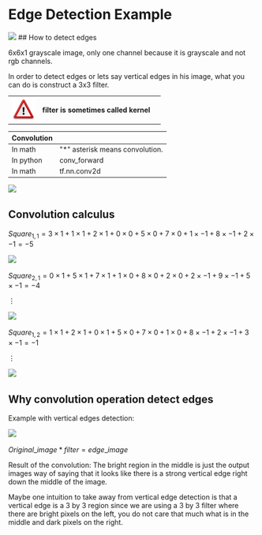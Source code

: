 # Edge Detection Example

<img src="../img/screenshot_from_2019-01-29_14-44-39.png" width="400" />
## How to detect edges

6x6x1 grayscale image, only one channel because it is grayscale and not rgb channels.

In order to detect edges or lets say vertical edges in his image, what you can do is construct a 3x3 filter.

|                 |   |                                       |
|-----------------|---|---------------------------------------|
| ![](img/warning.png) | **filter is sometimes called kernel** |

| Convolution |    |
|-------------|----|
| In math | "*" asterisk means convolution. |
| In python | conv_forward |
| In math | tf.nn.conv2d |

<img src="../img/screenshot_from_2019-01-29_18-58-58.png" width="400" />

## Convolution calculus

$Square_{1,1}=3\times{1}+1\times{1}+2\times{1}+0\times{0}+5\times{0}+7\times{0}+1\times{-1}+8\times{-1}+2\times{-1}=-5$

<img src="../img/screenshot_from_2019-01-29_19-00-01.png" width="400" />

$Square_{2,1}=0\times{1}+5\times{1}+7\times{1}+1\times{0}+8\times{0}+2\times{0}+2\times{-1}+9\times{-1}+5\times{-1}=-4$

$\vdots$

<img src="../img/screenshot_from_2019-01-29_19-04-48.png" width="400" />

$Square_{1,2}=1\times{1}+2\times{1}+0\times{1}+5\times{0}+7\times{0}+1\times{0}+8\times{-1}+2\times{-1}+3\times{-1}=-1$

$\vdots$

<img src="../img/screenshot_from_2019-01-29_19-08-37.png" width="400" />

## Why convolution operation detect edges

Example with vertical edges detection:

<img src="../img/screenshot_from_2019-01-29_21-30-31.png" width="400" />

$Original\_image * filter = edge\_image$

Result of the convolution: The bright region in the middle is just the output images way of saying that it looks like there is a strong vertical edge right down the middle of the image.

Maybe one intuition to take away from vertical edge detection is that a vertical edge is a 3 by 3 region since we are using a 3 by 3 filter where there are bright pixels on the left, you do not care that much what is in the middle and dark pixels on the right.
